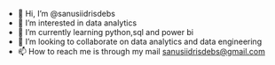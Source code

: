 - 👋 Hi, I’m @sanusiidrisdebs
- 👀 I’m interested in data analytics
- 🌱 I’m currently learning python,sql and power bi
- 💞️ I’m looking to collaborate on data analytics and data engineering
- 📫 How to reach me is through my mail sanusiidrisdebs@gmail.com

<!---
sanusiidrisdebs/sanusiidrisdebs is a ✨ special ✨ repository because its `README.md` (this file) appears on your GitHub profile.
You can click the Preview link to take a look at your changes.
--->
